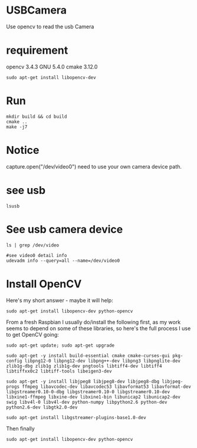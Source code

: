 # USBCamera
Use opencv to read the usb Camera

# requirement
opencv 3.4.3
GNU 5.4.0
cmake 3.12.0

```shell 
sudo apt-get install libopencv-dev
```

# Run
```shell 
mkdir build && cd build
cmake ..
make -j7

```

# Notice
capture.open("/dev/video0") need to use your own camera device path.

# see usb 
`lsusb`

# See usb camera device
```shell
ls | grep /dev/video

#see video0 detail info
udevadm info --query=all --name=/dev/video0
```

# Install OpenCV
Here's my short answer - maybe it will help: 
```
sudo apt-get install libopencv-dev python-opencv
```

From a fresh Raspbian I usually do/install the following first, as my work seems to depend on some of these libraries, so here's the full process I use to get OpenCV going:
```
sudo apt-get update; sudo apt-get upgrade

sudo apt-get -y install build-essential cmake cmake-curses-gui pkg-config libpng12-0 libpng12-dev libpng++-dev libpng3 libpnglite-dev zlib1g-dbg zlib1g zlib1g-dev pngtools libtiff4-dev libtiff4 libtiffxx0c2 libtiff-tools libeigen3-dev

sudo apt-get -y install libjpeg8 libjpeg8-dev libjpeg8-dbg libjpeg-progs ffmpeg libavcodec-dev libavcodec53 libavformat53 libavformat-dev libgstreamer0.10-0-dbg libgstreamer0.10-0 libgstreamer0.10-dev libxine1-ffmpeg libxine-dev libxine1-bin libunicap2 libunicap2-dev swig libv4l-0 libv4l-dev python-numpy libpython2.6 python-dev python2.6-dev libgtk2.0-dev

sudo apt-get install libgstreamer-plugins-base1.0-dev
```
Then finally 
```
sudo apt-get install libopencv-dev python-opencv
```